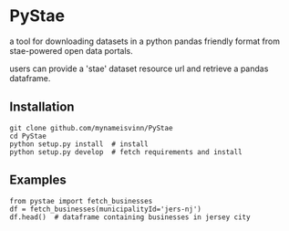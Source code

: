 # PyStae

a tool for downloading datasets in a python pandas friendly format from stae-powered open data portals.

users can provide a 'stae' dataset resource url and retrieve a pandas dataframe.

## Installation
``` 
git clone github.com/mynameisvinn/PyStae
cd PyStae
python setup.py install  # install
python setup.py develop  # fetch requirements and install
```

## Examples
```
from pystae import fetch_businesses
df = fetch_businesses(municipalityId='jers-nj')
df.head()  # dataframe containing businesses in jersey city
```